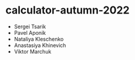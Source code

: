# calculator-autumn-2022

* Sergei Tsarik
* Pavel Aponik 
* Nataliya Kleschenko
* Anastasiya Khinevich
* Viktor Marchuk